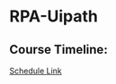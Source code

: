 # RPA-Uipath

## Course Timeline:
[Schedule Link](https://alqudscollege-my.sharepoint.com/:x:/g/personal/advtech_ltuc_com/EeFOkdwvSVhCkyc6BtV7AbwBb5euhUhbw_rbFJvzISykHw?e=Vzkauy)
